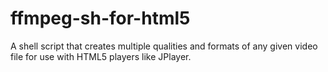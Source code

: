 ffmpeg-sh-for-html5
===================

A shell script that creates multiple qualities and formats of any given video file for use with HTML5 players like JPlayer.